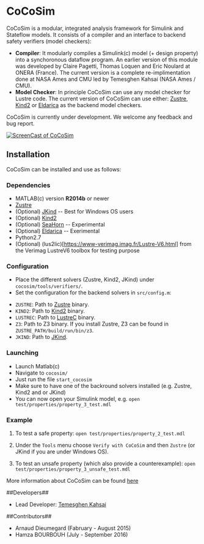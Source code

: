 # CoCoSim #

CoCoSim is a modular, integrated analysis framework for Simulink and Stateflow models. It consists of a compiler and an interface to backend safety verifiers (model checkers):

* **Compiler**: It modularly compiles a Simulink(c) model (+ design property) into a synchoronous dataflow program. An earlier version of this module was developed by Claire Pagetti, Thomas Loquen and Eric Noulard at ONERA (France). The current version is a complete re-implimentation done at NASA Ames and CMU led by Temesghen Kahsai (NASA Ames / CMU).
* **Model Checker**: In principle CoCoSim can use any model checker for Lustre code. The current version of CoCoSim can use either: [Zustre](https://github.com/lememta/zustre), [Kind2](https://github.com/kind2-mc/kind2) or [Eldarica](https://github.com/uuverifiers/eldarica) as the backend model checkers.

CoCoSim is currently under development. We welcome any feedback and bug report.

[![ScreenCast of CoCoSim](http://i.imgur.com/itLte0X.png)](https://youtu.be/iqwVCiU46Y4)

## Installation ##

CoCoSim can be installed and use as follows:

### Dependencies ###

* MATLAB(c) version **R2014b** or newer
* [Zustre](https://github.com/lememta/zustre) 
* (Optional) [JKind](https://github.com/agacek/jkind) -- Best for Windows OS users
* (Optional) [Kind2](http://kind2-mc.github.io/kind2/)
* (Optional) [SeaHorn](http://seahorn.github.io/) -- Experimental
* (Optional) [Eldarica](https://github.com/uuverifiers/eldarica) -- Exerimental
* Python2.7
* (Optional) (lus2lic)[https://www-verimag.imag.fr/Lustre-V6.html] from the Verimag LustreV6 toolbox for testing purpose

### Configuration ###


+ Place the different solvers (Zustre, Kind2, JKind) under ```cocosim/tools/verifiers/```.
+ Set the configuration for the backend solvers in `src/config.m`:

* `ZUSTRE`: Path to [Zustre](https://github.com/coco-team/zustre) binary.
* `KIND2`: Path to [Kind2](https://github.com/kind2-mc/kind2) binary.
* `LUSTREC`: Path to [LustreC](https://github.com/coco-team/lustrec) binary.
* `Z3`: Path to Z3 binary. If you install Zustre, Z3 can be found in `ZUSTRE_PATH/build/run/bin/z3`.
* `JKIND`: Path to [JKind](https://github.com/agacek/jkind).


### Launching ###

+ Launch Matlab(c) 
+ Navigate to `cocosim/`
+ Just run the file ```start_cocosim```
+ Make sure to have one of the backround solvers installed (e.g. Zustre, Kind2 and or JKind)
+ You can now open your Simulink model, e.g. ```open test/properties/property_3_test.mdl```



### Example ###

1. To test a safe property: `open test/properties/property_2_test.mdl`
2. Under the `Tools` menu choose `Verify with CoCoSim` and then `Zustre` (or JKind if you are under Windows OS).

2. To test an unsafe property (which also provide a counterexample): `open test/properties/property_3_unsafe_test.mdl`

More information about CoCoSim can be found [here](https://github.com/coco-team/cocoSim/wiki/CoCoSim)

##Developers##

* Lead Developer: [Temesghen Kahsai](http://www.lememta.info/)

##Contributors##

* Arnaud Dieumegard (Fabruary - August 2015)
* Hamza BOURBOUH (July - September 2016) 

